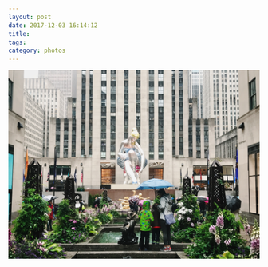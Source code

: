 ```yaml
---
layout: post
date: 2017-12-03 16:14:12
title: 
tags:
category: photos
---
```


![title](/assets/photoblog/koons-in-rockafeller.jpg)